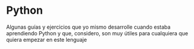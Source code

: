 # Python
Algunas guías y ejercicios que yo mismo desarrolle cuando estaba aprendiendo Python y que, considero, son muy útiles para cualquiera que quiera empezar en este lenguaje 
